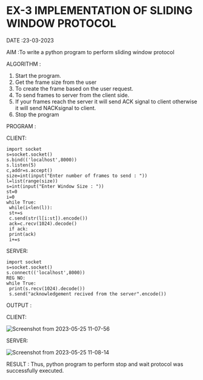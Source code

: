 # EX-3 IMPLEMENTATION OF SLIDING WINDOW PROTOCOL

DATE :23-03-2023

AIM :To write a python program to perform sliding window protocol

ALGORITHM :

1. Start the program.
2. Get the frame size from the user
3. To create the frame based on the user request.
4. To send frames to server from the client side.
5. If your frames reach the server it will send ACK signal to client otherwise it
will send NACKsignal to client.
6. Stop the program


PROGRAM :

CLIENT:
```
import socket
s=socket.socket()
s.bind(('localhost',8000))
s.listen(5)
c,addr=s.accept()
size=int(input("Enter number of frames to send : "))
l=list(range(size))
s=int(input("Enter Window Size : "))
st=0
i=0
while True:
 while(i<len(l)):
 st+=s
 c.send(str(l[i:st]).encode())
 ack=c.recv(1024).decode()
 if ack:
 print(ack)
 i+=s
 ```
 
SERVER:
```
import socket
s=socket.socket()
s.connect(('localhost',8000))
REG NO:
while True:
 print(s.recv(1024).decode())
 s.send("acknowledgement recived from the server".encode())
```

OUTPUT :

CLIENT:


![Screenshot from 2023-05-25 11-07-56](https://github.com/Deeksha78/EX-3/assets/128116204/5b34f558-01c1-43a2-a994-8f2c8d3bd027)



SERVER:


![Screenshot from 2023-05-25 11-08-14](https://github.com/Deeksha78/EX-3/assets/128116204/daeae87c-c844-4450-89b7-00de3dedab3b)



RESULT :
Thus, python program to perform stop and wait protocol was successfully executed.
